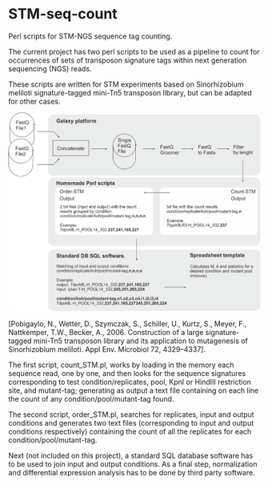 # STM-seq-count
Perl scripts for STM-NGS sequence tag counting.

The current project has two perl scripts to be used as a pipeline to count for occurrences of sets of transposon signature tags within next generation sequencing (NGS) reads. 

These scripts are written for STM experiments based on Sinorhizobium meliloti signature-tagged mini-Tn5 transposon library, but can be adapted for other cases.
  
![STM-seq-count](https://github.com/maurijlozano/STM-seq-count/blob/master/files/STM-pipeline.png)

[Pobigaylo, N., Wetter, D., Szymczak, S., Schiller, U., Kurtz, S., Meyer, F., Nattkemper, T.W., Becker, A., 2006. Construction of a large signature-tagged mini-Tn5 transposon library and its application to mutagenesis of Sinorhizobium meliloti. Appl Env. Microbiol 72, 4329–4337].

The first script, count_STM.pl, works by loading in the memory each sequence read, one by one, and then looks for the sequence signatures corresponding to test condition/replicates, pool, KpnI or HindIII restriction site, and mutant-tag; generating as output a text file containing on each line the count of any condition/pool/mutant-tag found. 

The second script, order_STM.pl, searches for replicates, input and output conditions and generates two text files (corresponding to input and output conditions respectively) containing the count of all the replicates for each condition/pool/mutant-tag. 

Next (not included on this project), a standard SQL database software has to be used to join input and output conditions. As a final step, normalization and differential expression analysis has to be done by third party software.

